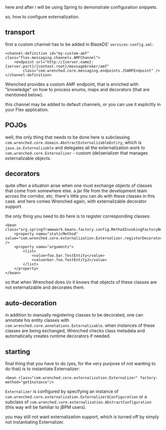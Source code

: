 here and after i will be using Spring to demonstrate configuration snippets.

so, how to configure externalization.

## transport ##

first a custom channel has to be added in BlazeDS' `services-config.xml`:

```
<channel-definition id="my-custom-amf" class="flex.messaging.channels.AMFChannel">
	<endpoint url="http://{server.name}:{server.port}/{context.root}/messagebroker/amf"
		class="com.wrenched.core.messaging.endpoints.J5AMFEndpoint" />
</channel-definition>
```

Wrenched provides a custom AMF endpoint, that is enriched with "knowledge" on how to process enums, maps and decorators (that are mentioned below).

this channel may be added to default channels, or you can use it explicitly in your Flex application.

## POJOs ##

well, the only thing that needs to be done here is subclassing `com.wrenched.core.domain.AbstractExternalizableEntity`, which is `java.io.Externalizable` and delegates all the externalization work to `com.wrenched.core.Externalizer` - custom (de)serializer that manages externalizable objects.

## decorators ##

quite often a situation arise when one must exchange objects of classes that come from somewhere else. a jar file from the development team across the corridor, etc. there's little you can do with these classes in this case. and here comes Wrenched again, with externalizable decorator support.

the only thing you need to do here is to register corresponding classes:

```
<bean class="org.springframework.beans.factory.config.MethodInvokingFactoryBean">
	<property name="staticMethod" value="com.wrenched.core.externalization.Externalizer.registerDecoratorsFor" />
	<property name="arguments">
		<list>
			<value>foo.bar.TestEntity</value>
			<value>bar.foo.TestEntity2</value>
		</list>
	</property>
</bean>
```

so that when Wrenched does i/o it knows that objects of these classes are not externalizable and decorates them.

## auto-decoration ##

in addition to manually registering classes to be decorated, one can annotate his entity classes with `com.wrenched.core.annotations.Externalizable`. when instances of these classes are being exchanged, Wrenched checks class metadata and automatically creates runtime decorators if needed.

## starting ##

final thing that you have to do (yes, for the very purpose of not wanting to do that) is to instantiate Externalizer:

```
<bean class="com.wrenched.core.externalization.Externalizer" factory-method="getInstance"/>
```

`Externalizer` is configured by specifying an instance of `com.wrenched.core.externalization.Externalizer$Configuration` or a subclass of `com.wrenched.core.externalization.AbstractConfiguration` (this way will be familiar to jBPM users).

you may still not want externalization support, which is turned off by simply not instantiating Externalizer.